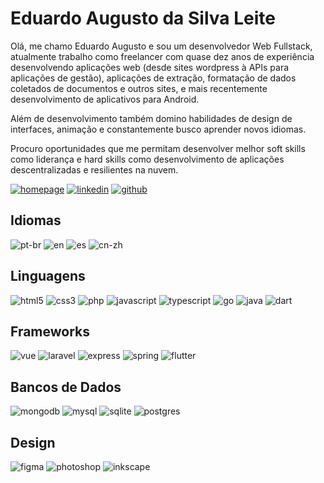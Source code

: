 # Eduardo Augusto da Silva Leite

Olá, me chamo Eduardo Augusto e sou um desenvolvedor Web Fullstack, atualmente trabalho como freelancer com quase dez anos de experiência desenvolvendo aplicações web (desde sites wordpress à APIs para aplicações de gestão), aplicações de extração, formatação de dados coletados de documentos e outros sites, e mais recentemente desenvolvimento de aplicativos para Android.

Além de desenvolvimento também domino habilidades de design de interfaces, animação e constantemente busco aprender novos idiomas.

Procuro oportunidades que me permitam desenvolver melhor soft skills como liderança e hard skills como desenvolvimento de aplicações descentralizadas e resilientes na nuvem.

[![homepage](https://img.shields.io/badge/site-000?style=for-the-badge&logo=html5)](https://dsleite.com.br)
[![linkedin](https://img.shields.io/badge/LinkedIn-000?style=for-the-badge&logo=linkedin&logoColor=0E76A8)](https://www.linkedin.com/in/eduardo-augusto-da-silva-leite-444434246/)
[![github](https://img.shields.io/badge/github-000?style=for-the-badge&logo=github)](https://github.com/eduardodsl)
## Idiomas

![pt-br](https://img.shields.io/badge/nativo-000?style=for-the-badge&label=🇧🇷)
![en](https://img.shields.io/badge/fluente-000?style=for-the-badge&label=🇬🇧)
![es](https://img.shields.io/badge/avançado-000?style=for-the-badge&label=🇪🇸)
![cn-zh](https://img.shields.io/badge/intermediário-000?style=for-the-badge&label=🇨🇳)
## Linguagens

![html5](https://img.shields.io/badge/html5-000?style=for-the-badge&logo=html5)
![css3](https://img.shields.io/badge/css-000?style=for-the-badge&logo=css3)
![php](https://img.shields.io/badge/php-000?style=for-the-badge&logo=php)
![javascript](https://img.shields.io/badge/javascript-000?style=for-the-badge&logo=javascript)
![typescript](https://img.shields.io/badge/typescript-000?style=for-the-badge&logo=typescript)
![go](https://img.shields.io/badge/go-000?style=for-the-badge&logo=go)
![java](https://img.shields.io/badge/java-000?style=for-the-badge&logo=Java)
![dart](https://img.shields.io/badge/dart-000?style=for-the-badge&logo=dart&logoColor=1177FF)
## Frameworks

![vue](https://img.shields.io/badge/vue.js-000?style=for-the-badge&logo=vue.js)
![laravel](https://img.shields.io/badge/laravel-000?style=for-the-badge&logo=laravel)
![express](https://img.shields.io/badge/express.js-000?style=for-the-badge&logo=express)
![spring](https://img.shields.io/badge/spring-000?style=for-the-badge&logo=spring)
![flutter](https://img.shields.io/badge/flutter-000?style=for-the-badge&logo=flutter&logoColor=1177FF)
## Bancos de Dados

![mongodb](https://img.shields.io/badge/mongodb-000?style=for-the-badge&logo=mongodb)
![mysql](https://img.shields.io/badge/mysql/mariadb-000?style=for-the-badge&logo=mysql)
![sqlite](https://img.shields.io/badge/sqlite-000?style=for-the-badge&logo=sqlite&logoColor=00FF9F)
![postgres](https://img.shields.io/badge/postgres-000?style=for-the-badge&logo=postgresql)
## Design

![figma](https://img.shields.io/badge/figma-000?style=for-the-badge&logo=figma)
![photoshop](https://img.shields.io/badge/photoshop-000?style=for-the-badge&logo=photoshop)
![inkscape](https://img.shields.io/badge/inkscape-000?style=for-the-badge&logo=inkscape)